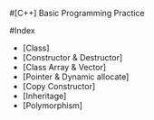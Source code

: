 #[C++] Basic Programming Practice

#Index
- [Class]
- [Constructor & Destructor]
- [Class Array & Vector]
- [Pointer & Dynamic allocate]
- [Copy Constructor]
- [Inheritage]
- [Polymorphism]
